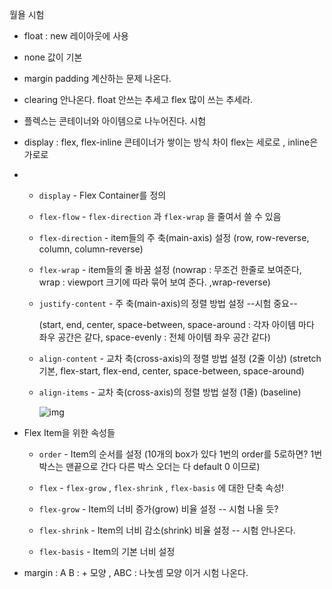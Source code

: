 월욜 시험

- float : new 레이아웃에 사용

- none 값이 기본

- margin padding 계산하는 문제 나온다.

- clearing 안나온다. float 안쓰는 추세고 flex 많이 쓰는 추세라.

- 플렉스는 콘테이너와 아이템으로 나누어진다. 시험

-  display : flex, flex-inline  콘테이너가 쌓이는 방식 차이 flex는 세로로 , inline은 가로로

  - - `display` - Flex Container를 정의

    - `flex-flow` - `flex-direction` 과 `flex-wrap` 을 줄여서 쓸 수 있음

    - `flex-direction` - item들의 주 축(main-axis) 설정 (row, row-reverse, column, column-reverse)

    - `flex-wrap` - item들의 줄 바꿈 설정 (nowrap : 무조건 한줄로 보여준다, wrap : viewport 크기에 따라 묶어 보여 준다. ,wrap-reverse)

    - `justify-content` - 주 축(main-axis)의 정렬  방법 설정 --시험 중요-- 

      (start, end, center, space-between, space-around : 각자 아이템 마다 좌우 공간은 같다, space-evenly : 전체 아이템 좌우 공간 같다)

    - `align-content` - 교차 축(cross-axis)의 정렬 방법 설정 (2줄 이상) (stretch 기본, flex-start, flex-end, center, space-between, space-around)

    - `align-items` - 교차 축(cross-axis)의 정렬 방법 설정 (1줄) (baseline)

      ![img](https://cdn.discordapp.com/attachments/940161636713500683/940426318829457469/unknown.png)

- Flex Item을 위한 속성들

  - `order` - Item의 순서를 설정   (10개의 box가 있다 1번의 order를 5로하면? 1번 박스는 맨끝으로 간다 다른 박스 오더는 다 default 0 이므로)
  - `flex` - `flex-grow` , `flex-shrink` , `flex-basis` 에 대한 단축 속성!
  - `flex-grow` - Item의 너비 증가(grow) 비율 설정 -- 시험 나올 듯?
  - `flex-shrink` - Item의 너비 감소(shrink) 비율 설정  -- 시험 안나온다.

  - `flex-basis` - Item의 기본 너비 설정

- margin : A B : + 모양 , ABC : 나눗셈 모양 이거 시험 나온다.